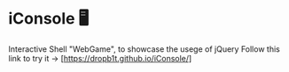 # iConsole 🖥
Interactive Shell "WebGame", to showcase the usege of jQuery
Follow this link to try it -> [https://dropb1t.github.io/iConsole/]
